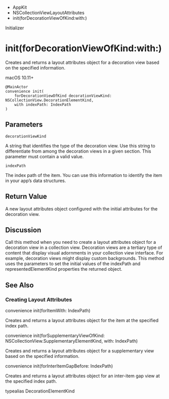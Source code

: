 

- AppKit
- NSCollectionViewLayoutAttributes
-  init(forDecorationViewOfKind:with:) 

Initializer

# init(forDecorationViewOfKind:with:)

Creates and returns a layout attributes object for a decoration view based on the specified information.

macOS 10.11+

``` source
@MainActor
convenience init(
    forDecorationViewOfKind decorationViewKind: NSCollectionView.DecorationElementKind,
    with indexPath: IndexPath
)
```

## Parameters 

`decorationViewKind`  

A string that identifies the type of the decoration view. Use this string to differentiate from among the decoration views in a given section. This parameter must contain a valid value.

`indexPath`  

The index path of the item. You can use this information to identify the item in your app’s data structures.

## Return Value

A new layout attributes object configured with the initial attributes for the decoration view.

## Discussion

Call this method when you need to create a layout attributes object for a decoration view in a collection view. Decoration views are a tertiary type of content that display visual adornments in your collection view interface. For example, decoration views might display custom backgrounds. This method uses the parameters to set the initial values of the indexPath and representedElementKind properties the returned object.

## See Also

### Creating Layout Attributes

convenience init(forItemWith: IndexPath)

Creates and returns a layout attributes object for the item at the specified index path.

convenience init(forSupplementaryViewOfKind: NSCollectionView.SupplementaryElementKind, with: IndexPath)

Creates and returns a layout attributes object for a supplementary view based on the specified information.

convenience init(forInterItemGapBefore: IndexPath)

Creates and returns a layout attributes object for an inter-item gap view at the specified index path.

typealias DecorationElementKind


